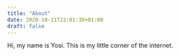 ```yaml
---
title: "About"
date: 2020-10-11T22:01:30+01:00
draft: false
---
```

Hi, my name is Yosi. This is my little corner of the internet. 
